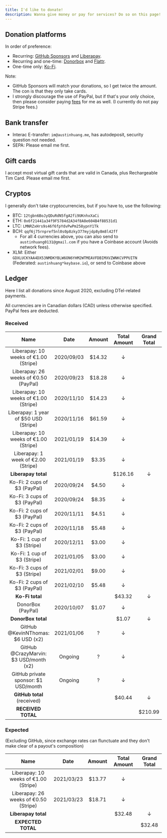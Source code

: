 ```yaml
---
title: I'd like to donate!
description: Wanna give money or pay for services? Do so on this page!
---
```


## Donation platforms

In order of preference:

* Recurring: [GitHub Sponsors](https://github.com/sponsors/austinhuang0131) and [Liberapay](https://liberapay.com/austinhuang/donate).
* Recurring and one-time: [Donorbox](https://donorbox.org/austinhuang) and [Flattr](https://flattr.com/@austinhuang).
* One-time only: [Ko-Fi](https://ko-fi.com/austinhuang).

Note:

* GitHub Sponsors will match your donations, so I get twice the amount. The con is that they only take cards.
* I strongly discourage the use of PayPal, but if that's your only choice, then please consider paying [fees](https://thefeecalculator.com/) for me as well. (I currently do not pay Stripe fees.)

## Bank transfer

* Interac E-transfer: `im@austinhuang.me`, has autodeposit, security question not needed.
* SEPA: Please email me first.

## Gift cards

I accept most virtual gift cards that are valid in Canada, plus Rechargeable Tim Card. Please email me first.

## Cryptos

I generally don't take cryptocurrencies, but if you have to, use the following:

* BTC: `12tgbn6BoJyQDuRdN5fgA2fi9UKnhxXaCi`
* ETH: `0x6f21441a34f9F5784d2A34f8A8e604B4f88531d1`
* LTC: `LMNRZxHrs9s46f6fpYdvPwPm258ypnY1Tk`
* BCH: `qqf6j75rnpref5nl0s0p8zky377myjdp8y8m8l42ff`
  * For all 4 currencies above, you can also send to `austinhuang0131@gmail.com` if you have a Coinbase account (Avoids network fees).
* XLM: Either `GDXLUCKYAA4DX53NMDKYBLW6ON6YHM2WTMEAVFDBIMXVZWNKCVPPUITN` (Federated: `austinhuang*keybase.io`), or send to Coinbase above

## Ledger

Here I list all donations since August 2020, excluding DTel-related payments.

All currencies are in Canadian dollars (CAD) unless otherwise specified. PayPal fees are deducted.

### Received

| Name | Date | Amount | Total Amount | Grand Total |
|:----:|:----:|:------:|:------------:|:-----------:|
| Liberapay: 10 weeks of €1.00 (Stripe) | 2020/09/03 | $14.32 | ↓       |   |
| Liberapay: 26 weeks of €0.50 (PayPal) | 2020/09/23 | $18.28 | ↓       |   |
| Liberapay: 10 weeks of €1.00 (Stripe) | 2020/11/10 | $14.23 | ↓       |   |
| Liberapay: 1 year of $50 USD (Stripe) | 2020/11/16 | $61.59 | ↓       |   |
| Liberapay: 10 weeks of €1.00 (Stripe) | 2021/01/19 | $14.39 | ↓       |   |
| Liberapay: 1 week of €2.00 (Stripe)   | 2021/01/19 | $3.35  | ↓       |   |
| **Liberapay total**                   |            |        | $126.16 | ↓ |
| Ko-Fi: 2 cups of $3 (PayPal)          | 2020/09/24 | $4.50  | ↓       |   |
| Ko-Fi: 3 cups of $3 (PayPal)          | 2020/09/24 | $8.35  | ↓       |   |
| Ko-Fi: 2 cups of $3 (PayPal)          | 2020/11/11 | $4.51  | ↓       |   |
| Ko-Fi: 2 cups of $3 (PayPal)          | 2020/11/18 | $5.48  | ↓       |   |
| Ko-Fi: 1 cup of $3 (Stripe)           | 2020/12/11 | $3.00  | ↓       |   |
| Ko-Fi: 1 cup of $3 (Stripe)           | 2021/01/05 | $3.00  | ↓       |   |
| Ko-Fi: 3 cups of $3 (Stripe)          | 2021/02/01 | $9.00  | ↓       |   |
| Ko-Fi: 2 cups of $3 (PayPal)          | 2021/02/10 | $5.48  | ↓       |   |
| **Ko-Fi total**                       |            |        | $43.32  | ↓ |
| DonorBox (PayPal)                     | 2020/10/07 | $1.07  | ↓       |   |
| **DonorBox total**                    |            |        | $1.07   | ↓ |
| GitHub @KevinNThomas: $6 USD (x2)     | 2021/01/06 | ?      | ↓       |   |
| GitHub @CrazyMarvin: $3 USD/month (x2)| Ongoing    | ?      | ↓       |   |
| GitHub private sponsor: $1 USD/month  | Ongoing    | ?      | ↓       |   |
| **GitHub total** (received)           |            |        | $40.44  | ↓ |
| **RECEIVED TOTAL**                    |            |        |         | $210.99 |

### Expected

(Excluding GitHub, since exchange rates can flunctuate and they don't make clear of a payout's composition)

| Name | Date | Amount | Total Amount | Grand Total |
|:----:|:----:|:------:|:------------:|:-----------:|
| Liberapay: 10 weeks of €1.00 (Stripe) | 2021/03/23 | $13.77 | ↓       |   |
| Liberapay: 26 weeks of €0.50 (Stripe) | 2021/03/23 | $18.71 | ↓       |   |
| **Liberapay total**                   |            |        | $32.48  | ↓ |
| **EXPECTED TOTAL**                    |            |        |         | $32.48 |
